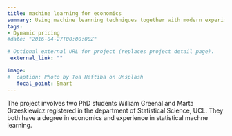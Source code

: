 ```yaml
---
title: machine learning for economics
summary: Using machine learning techniques together with modern experimentation strategies to model dynamic optimisation problems as faced by agents in economic models.
tags:
- Dynamic pricing
#date: "2016-04-27T00:00:00Z"

# Optional external URL for project (replaces project detail page).
 external_link: ""

image:
#  caption: Photo by Toa Heftiba on Unsplash
   focal_point: Smart
---
```

The project involves two PhD students William Greenal and Marta Grzeskiewicz registered in the department of Statistical Science, UCL.  They both have a degree in economics and experience in statistical machne learning. 